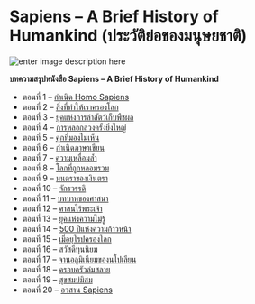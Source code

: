 Sapiens – A Brief History of Humankind (ประวัติย่อของมนุษยชาติ)
===
![enter image description here](https://images-na.ssl-images-amazon.com/images/I/41+lolL22gL._SX314_BO1,204,203,200_.jpg)

**บทความสรุปหนังสือ Sapiens – A Brief History of Humankind**

- ตอนที่ 1 – [กำเนิด Homo Sapiens](docs/sapiens-1.md) 
- ตอนที่ 2 – [สิ่งที่ทำให้เราครองโลก](docs/sapiens-2.md)
- ตอนที่ 3 – [ยุคแห่งการล่าสัตว์เก็บพืชผล](docs/sapiens-3.md)
- ตอนที่ 4 – [การหลอกลวงครั้งยิ่งใหญ่](docs/sapiens-4.md)
- ตอนที่ 5 – [คุกที่มองไม่เห็น](docs/sapiens-5.md)
- ตอนที่ 6 – [กำเนิดภาษาเขียน](docs/sapiens-6.md)
- ตอนที่ 7 – [ความเหลื่อมล้ำ](docs/sapiens-7.md)
- ตอนที่ 8 – [โลกที่ถูกหลอมรวม](docs/sapiens-8.md)
- ตอนที่ 9 – [มนตราของเงินตรา](docs/sapiens-9.md)
- ตอนที่ 10 – [จักรวรรดิ](docs/sapiens-10.md)
- ตอนที่ 11 – [บทบาทของศาสนา](https://anontawong.com/2017/02/26/sapiens-11/)
- ตอนที่ 12 – [ศาสนไร้พระเจ้า](https://anontawong.com/2017/03/05/sapiens-12/)
- ตอนที่ 13 – [ยุคแห่งความไม่รู้](https://anontawong.com/2017/03/19/sapiens-13/)
- ตอนที่ 14 – [500 ปีแห่งความก้าวหน้า  ](https://anontawong.com/2017/03/26/sapiens-14/)
- ตอนที่ 15 – [เมื่อยุโรปครองโลก](https://anontawong.com/2017/04/02/sapiens-15/)
- ตอนที่ 16 – [สวัสดีทุนนิยม](https://anontawong.com/2017/04/09/sapiens-16/)
- ตอนที่ 17 – [จานอลูมิเนียมของนโปเลียน](https://anontawong.com/2017/04/17/sapiens-17/)
- ตอนที่ 18 – [ครอบครัวล่มสลาย](https://anontawong.com/2017/04/23/sapiens-18/)
- ตอนที่ 19 – [สุขสมบ่มิสม](https://anontawong.com/2017/04/30/sapiens-19/)
- ตอนที่ 20 – [อวสาน Sapiens](https://anontawong.com/2017/05/08/sapiens-20/)